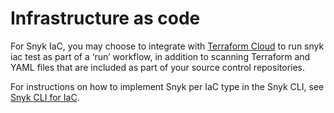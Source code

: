 # Infrastructure as code

For Snyk IaC, you may choose to integrate with [Terraform Cloud](../../../scm-ide-and-ci-cd-workflow-and-integrations/snyk-ci-cd-integrations/terraform-cloud-integration-for-snyk-iac-using-run-tasks/how-to-use-the-terraform-cloud-integration-for-iac.md) to run snyk iac test as part of a ‘run’ workflow, in addition to scanning Terraform and YAML files that are included as part of your source control repositories.

For instructions on how to implement Snyk per IaC type in the Snyk CLI, see [Snyk CLI for IaC](../../../snyk-cli/scan-and-maintain-projects-using-the-cli/snyk-cli-for-iac/).

